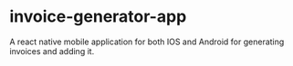 # invoice-generator-app
A react native mobile application for both IOS and Android for generating invoices and adding it.
